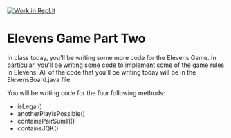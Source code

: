 [![Work in Repl.it](https://classroom.github.com/assets/work-in-replit-14baed9a392b3a25080506f3b7b6d57f295ec2978f6f33ec97e36a161684cbe9.svg)](https://classroom.github.com/online_ide?assignment_repo_id=3886587&assignment_repo_type=AssignmentRepo)
# Elevens Game Part Two

In class today, you'll be writing some more code for the Elevens Game. In particular, you'll be writing some code to implement some of the game rules in Elevens. All of the code that you'll be writing today will be in the ElevensBoard.java file. 

You will be writing code for the four following methods:
* isLegal()
* anotherPlayIsPossible()
* containsPairSum11()
* containsJQK()